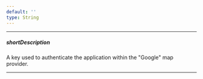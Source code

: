 ```yaml
---
default: ''
type: String
---
```

---
##### shortDescription
A key used to authenticate the application within the "Google" map provider.

---
